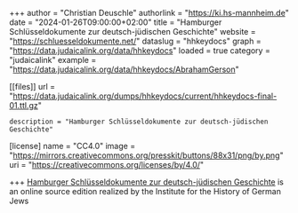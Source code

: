 +++
author = "Christian Deuschle"
authorlink = "https://ki.hs-mannheim.de"
date = "2024-01-26T09:00:00+02:00"
title = "Hamburger Schlüsseldokumente zur deutsch-jüdischen Geschichte"
website = "https://schluesseldokumente.net/"
dataslug = "hhkeydocs"
graph = "https://data.judaicalink.org/data/hhkeydocs"
loaded = true
category = "judaicalink"
example = "https://data.judaicalink.org/data/hhkeydocs/AbrahamGerson"


[[files]]
	url = "https://data.judaicalink.org/dumps/hhkeydocs/current/hhkeydocs-final-01.ttl.gz"
	
	
	description = "Hamburger Schlüsseldokumente zur deutsch-jüdischen Geschichte"
	

[license]
name = "CC4.0"
image = "https://mirrors.creativecommons.org/presskit/buttons/88x31/png/by.png"
uri = "https://creativecommons.org/licenses/by/4.0/"
	
+++
[Hamburger Schlüsseldokumente zur deutsch-jüdischen Geschichte](https://schluesseldokumente.net/) is an online source edition realized by the Institute for the History of German Jews

